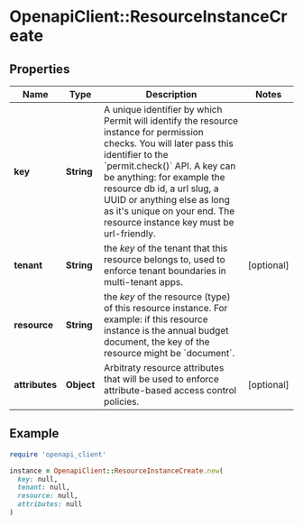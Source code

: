 # OpenapiClient::ResourceInstanceCreate

## Properties

| Name | Type | Description | Notes |
| ---- | ---- | ----------- | ----- |
| **key** | **String** | A unique identifier by which Permit will identify the resource instance for permission checks. You will later pass this identifier to the &#x60;permit.check()&#x60; API. A key can be anything: for example the resource db id, a url slug, a UUID or anything else as long as it&#39;s unique on your end. The resource instance key must be url-friendly. |  |
| **tenant** | **String** | the *key* of the tenant that this resource belongs to, used to enforce tenant boundaries in multi-tenant apps. | [optional] |
| **resource** | **String** | the *key* of the resource (type) of this resource instance. For example: if this resource instance is the annual budget document, the key of the resource might be &#x60;document&#x60;. |  |
| **attributes** | **Object** | Arbitraty resource attributes that will be used to enforce attribute-based access control policies. | [optional] |

## Example

```ruby
require 'openapi_client'

instance = OpenapiClient::ResourceInstanceCreate.new(
  key: null,
  tenant: null,
  resource: null,
  attributes: null
)
```

